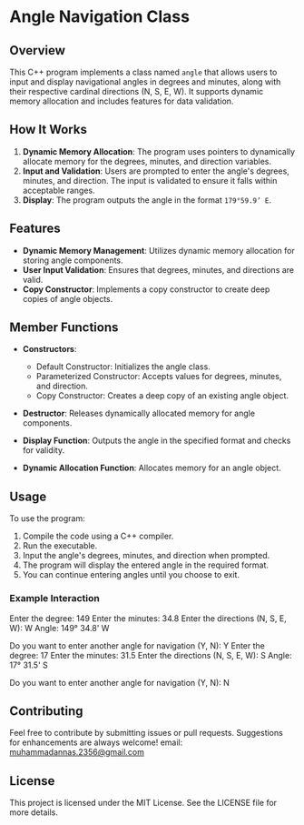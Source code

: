 # Angle Navigation Class

## Overview

This C++ program implements a class named `angle` that allows users to input and display navigational angles in degrees and minutes, along with their respective cardinal directions (N, S, E, W). It supports dynamic memory allocation and includes features for data validation.


## How It Works

1. **Dynamic Memory Allocation**: The program uses pointers to dynamically allocate memory for the degrees, minutes, and direction variables.
2. **Input and Validation**: Users are prompted to enter the angle's degrees, minutes, and direction. The input is validated to ensure it falls within acceptable ranges.
3. **Display**: The program outputs the angle in the format `179°59.9’ E`.

## Features

- **Dynamic Memory Management**: Utilizes dynamic memory allocation for storing angle components.
- **User Input Validation**: Ensures that degrees, minutes, and directions are valid.
- **Copy Constructor**: Implements a copy constructor to create deep copies of angle objects.

## Member Functions

- **Constructors**:
  - Default Constructor: Initializes the angle class.
  - Parameterized Constructor: Accepts values for degrees, minutes, and direction.
  - Copy Constructor: Creates a deep copy of an existing angle object.

- **Destructor**: Releases dynamically allocated memory for angle components.

- **Display Function**: Outputs the angle in the specified format and checks for validity.

- **Dynamic Allocation Function**: Allocates memory for an angle object.

## Usage

To use the program:

1. Compile the code using a C++ compiler.
2. Run the executable.
3. Input the angle's degrees, minutes, and direction when prompted.
4. The program will display the entered angle in the required format.
5. You can continue entering angles until you choose to exit.

### Example Interaction

Enter the degree: 149 Enter the minutes: 34.8 Enter the directions (N, S, E, W): W Angle: 149° 34.8' W

Do you want to enter another angle for navigation (Y, N): Y Enter the degree: 17 Enter the minutes: 31.5 Enter the directions (N, S, E, W): S Angle: 17° 31.5' S

Do you want to enter another angle for navigation (Y, N): N


## Contributing

Feel free to contribute by submitting issues or pull requests. Suggestions for enhancements are always welcome!
email: muhammadannas.2356@gmail.com

## License

This project is licensed under the MIT License. See the LICENSE file for more details.
